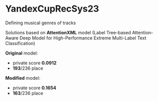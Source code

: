 # YandexCupRecSys23
Defining musical genres of tracks

Solutions based on **AttentionXML** model (Label Tree-based Attention-Aware Deep Model for High-Performance Extreme Multi-Label Text Classification)

**Original** model:
- private score **0.0912**
- **193**/236 place

**Modified** model:
- private score **0.1654**
- **163**/236 place
